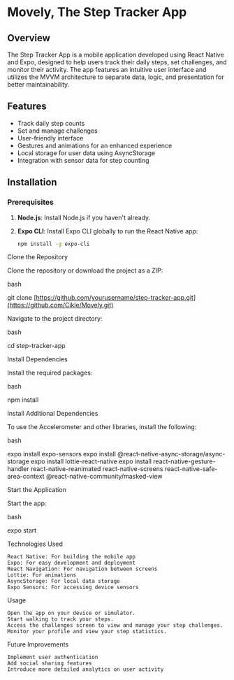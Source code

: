 # Movely, The Step Tracker App

## Overview

The Step Tracker App is a mobile application developed using React Native and Expo, designed to help users track their daily steps, set challenges, and monitor their activity. The app features an intuitive user interface and utilizes the MVVM architecture to separate data, logic, and presentation for better maintainability.

## Features

- Track daily step counts
- Set and manage challenges
- User-friendly interface
- Gestures and animations for an enhanced experience
- Local storage for user data using AsyncStorage
- Integration with sensor data for step counting

## Installation

### Prerequisites

1. **Node.js**: Install Node.js if you haven't already.
2. **Expo CLI**: Install Expo CLI globally to run the React Native app:
   
   ```bash
   npm install -g expo-cli

Clone the Repository

Clone the repository or download the project as a ZIP:

bash

git clone [https://github.com/yourusername/step-tracker-app.git](https://github.com/Cikle/Movely.git)

Navigate to the project directory:

bash

cd step-tracker-app

Install Dependencies

Install the required packages:

bash

npm install

Install Additional Dependencies

To use the Accelerometer and other libraries, install the following:

bash

expo install expo-sensors
expo install @react-native-async-storage/async-storage
expo install lottie-react-native
expo install react-native-gesture-handler react-native-reanimated react-native-screens react-native-safe-area-context @react-native-community/masked-view

Start the Application

Start the app:

bash

expo start

Technologies Used

    React Native: For building the mobile app
    Expo: For easy development and deployment
    React Navigation: For navigation between screens
    Lottie: For animations
    AsyncStorage: For local data storage
    Expo Sensors: For accessing device sensors

Usage

    Open the app on your device or simulator.
    Start walking to track your steps.
    Access the challenges screen to view and manage your step challenges.
    Monitor your profile and view your step statistics.

Future Improvements

    Implement user authentication
    Add social sharing features
    Introduce more detailed analytics on user activity
